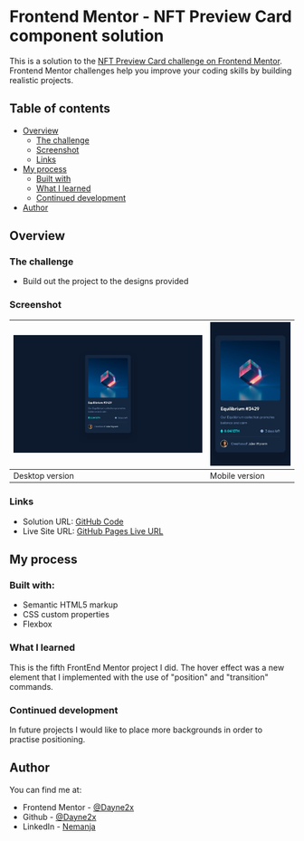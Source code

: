 # Frontend Mentor - NFT Preview Card component solution

This is a solution to the [NFT Preview Card challenge on Frontend Mentor](https://www.frontendmentor.io/challenges/nft-preview-card-component-SbdUL_w0U). Frontend Mentor challenges help you improve your coding skills by building realistic projects. 

## Table of contents

- [Overview](#overview)
  - [The challenge](#the-challenge)
  - [Screenshot](#screenshot)
  - [Links](#links)
- [My process](#my-process)
  - [Built with](#built-with)
  - [What I learned](#what-i-learned)
  - [Continued development](#continued-development)
- [Author](#author)

## Overview

### The challenge

- Build out the project to the designs provided

### Screenshot
| ![](./design/desktop-design.jpg) | ![](./design/mobile-design.jpg) |
| ------------------------------ | ----------------------------- |
| Desktop version                | Mobile version                |

### Links

- Solution URL: [GitHub Code](https://github.com/Dayne2x/NFT-Preview-Card)
- Live Site URL: [GitHub Pages Live URL](https://dayne2x.github.io/NFT-Preview-Card/)

## My process

### Built with:

- Semantic HTML5 markup
- CSS custom properties
- Flexbox


### What I learned

This is the fifth FrontEnd Mentor project I did. The hover effect was a new element that I implemented with the use of "position" and "transition" commands.


### Continued development

In future projects I would like to place more backgrounds in order to practise positioning.



## Author
You can find me at:

- Frontend Mentor - [@Dayne2x](https://www.frontendmentor.io/profile/Dayne2x)
- Github - [@Dayne2x](https://github.com/Dayne2x)
- LinkedIn - [Nemanja](https://www.linkedin.com/in/nemanjadayne/)

